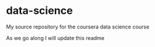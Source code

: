 data-science
============

My source repository for the coursera data science course

As we go along I will update this readme
